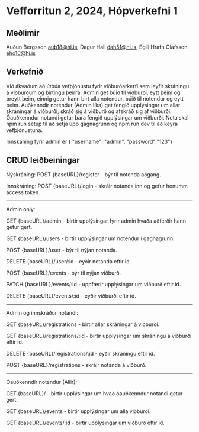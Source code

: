 # Vefforritun 2, 2024, Hópverkefni 1

## Meðlimir

Auðun Bergsson aub18@hi.is, Dagur Hall dah51@hi.is, Egill Hrafn Ólafsson eho10@hi.is

## Verkefnið

Við ákvaðum að útbúa vefþjónustu fyrir viðburðarkerfi sem leyfir skráningu á viðburðum og birtingu þeirra. Admin get búið til viðburði, eytt þeim og breytt þeim, einnig getur hann birt alla notendur, búið til notendur og eytt þeim. Auðkenndir notendur (Admin líka) get fengið upplýsingar um allar skráningar á viðburði, skráð sig á viðburð og afskráð sig af viðburði. Óauðkenndur notandi getur bara fengið upplýsingar um viðburði. Nota skal npm run setup til að setja upp gagnagrunn og npm run dev til að keyra vefþjónustuna.

Innskáning fyrir admin er { "username": "admin", "password":"123"}

## CRUD leiðbeiningar

Nýskráning: 
POST {baseURL}/register - býr til notenda aðgang.

Innskráning: 
POST {baseURL}/login - skráir notanda inn og gefur honumm access token.

---------------------------------------------------------------------------------------------
Admin only: 

GET {baseURL}/admin - birtir upplýsingar fyrir admin hvaða aðferðir hann getur gert.

GET {baseURL}/users - birtir upplýsingar um notendur í gagnagrunn.

POST {baseURL}/user - býr til nýjan notanda.

DELETE {baseURL}/user/:id - eyðir notanda eftir id.

POST {baseURL}/events - býr til nýjan viðburð.

PATCH {baseURL}/events/:id - uppfærir upplýsingar um viðburð eftir id.

DELETE {baseURL}/events/:id - eyðir viðburði eftir id.
 
---------------------------------------------------------------------------------------------
Admin og innskráður notandi:

GET {baseURL}/registrations - birtir allar skráningar á viðburði.

GET {baseURL}/registrations/:id - birtir upplýsingar um skráningu á viðburði eftir id.

DELETE {baseURL}/registrations/:id - eyðir skráningu eftir id.

POST {baseURL}/registrations - skráir notanda á viðburð.

---------------------------------------------------------------------------------------------
Óauðkenndir notendur (Allir):

GET (baseURL)/ - birtir upplýsingar um hvað óauðkenndur notandi getur gert.

GET {baseURL}/events - birtir upplýsingar um alla viðburði.

GET {baseURL}/events/:id - birtir upplýsingar um viðburð eftir id.

